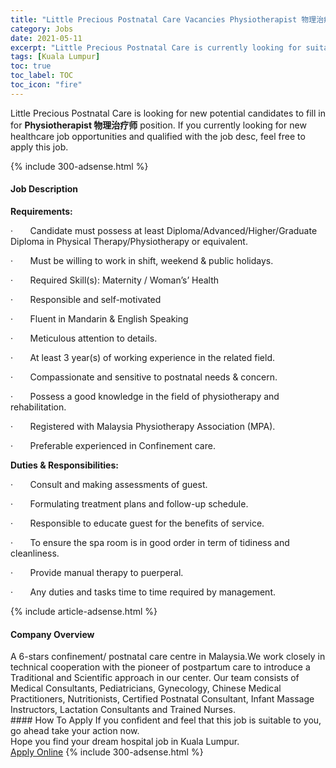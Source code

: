 ```yaml
---
title: "Little Precious Postnatal Care Vacancies Physiotherapist 物理治疗师" 
category: Jobs 
date: 2021-05-11 
excerpt: "Little Precious Postnatal Care is currently looking for suitable person to fill in the Physiotherapist 物理治疗师 which positioned at Kuala Lumpur" 
tags: [Kuala Lumpur] 
toc: true 
toc_label: TOC 
toc_icon: "fire" 
--- 
```


<p>Little Precious Postnatal Care is looking for new potential candidates to fill in for <b>Physiotherapist 物理治疗师</b> position. If you currently looking for new healthcare job opportunities and qualified with the job desc, feel free to apply this job.
</p>{% include 300-adsense.html %} 
<div><div><h4>Job Description</h4></div><div><div><span><div><p><strong>Requirements:</strong></p><p>&#183;&#160;&#160;&#160;&#160;&#160;&#160;&#160;Candidate must possess<span> at least Diploma/Advanced/Higher/Graduate Diploma in Physical Therapy/Physiotherapy or equivalent.</span></p><p>&#183;&#160;&#160;&#160;&#160;&#160;&#160;&#160;Must be willing to work in shift, weekend &amp; public holidays.</p><p>&#183;&#160;&#160;&#160;&#160;&#160;&#160;&#160;Required Skill(s): Maternity / Woman&#8217;s&#8217; Health</p><p>&#183;&#160;&#160;&#160;&#160;&#160;&#160;&#160;<span>Responsible and self-motivated</span></p><p>&#183;&#160;&#160;&#160;&#160;&#160;&#160;&#160;Fluent in Mandarin &amp; English Speaking</p><p>&#183;&#160;&#160;&#160;&#160;&#160;&#160;&#160;Meticulous attention to details.</p><p>&#183;&#160;&#160;&#160;&#160;&#160;&#160;&#160;At least 3 year(s) of working experience in the related field.</p><p>&#183;&#160;&#160;&#160;&#160;&#160;&#160;&#160;Compassionate and sensitive to postnatal needs &amp; concern.</p><p>&#183;&#160;&#160;&#160;&#160;&#160;&#160;&#160;Possess a good knowledge in the field of physiotherapy and rehabilitation.</p><p>&#183;&#160;&#160;&#160;&#160;&#160;&#160;&#160;Registered with Malaysia Physiotherapy Association (MPA).</p><p>&#183;&#160;&#160;&#160;&#160;&#160;&#160;&#160;Preferable experienced in Confinement care.</p><p><strong>Duties &amp; Responsibilities:</strong></p><p><span>&#183;&#160;&#160;&#160;&#160;&#160;&#160;&#160;Consult and making assessments of guest.</span></p><p><span>&#183;&#160;&#160;&#160;&#160;&#160;&#160;&#160;Formulating treatment plans and follow-up schedule.</span></p><p><span>&#183;&#160;&#160;&#160;&#160;&#160;&#160;&#160;Responsible to educate guest for the benefits of service.</span></p><p><span>&#183;&#160;&#160;&#160;&#160;&#160;&#160;&#160;To ensure the spa room is in good order in term of tidiness and cleanliness.</span></p><p><span>&#183;&#160;&#160;&#160;&#160;&#160;&#160;&#160;Provide manual therapy to puerperal.</span></p><p><span>&#183;&#160;&#160;&#160;&#160;&#160;&#160;&#160;Any duties and tasks time to time required by management.</span></p></div></span></div></div></div> 
{% include article-adsense.html %} 
<div><div><h4>Company Overview</h4></div><div><div><span><div><div>A 6-stars confinement/ postnatal care centre in Malaysia.We work closely in technical cooperation with the pioneer of postpartum care to introduce a Traditional and Scientific approach in our center. Our team consists of Medical Consultants, Pediatricians, Gynecology, Chinese Medical Practitioners, Nutritionists, Certified Postnatal Consultant, Infant Massage Instructors, Lactation Consultants and Trained Nurses.</div></div></span></div></div></div> 
#### How To Apply 
If you confident and feel that this job is suitable to you, go ahead take your action now. <br/> 
Hope you find your dream hospital job in Kuala Lumpur. <br/> 
<a href="https://www.jobstreet.com.my/en/job/physiotherapist-物理治疗师-4547555?jobId=jobstreet-my-job-4547555" class="btn btn--warning" target="_blank" rel="nofollow noopenner">Apply Online</a> 
{% include 300-adsense.html %} 
